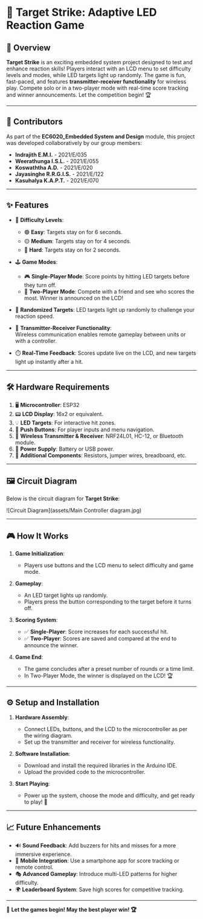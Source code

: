 # 🎯 **Target Strike: Adaptive LED Reaction Game**

## 🚀 **Overview**
**Target Strike** is an exciting embedded system project designed to test and enhance reaction skills! Players interact with an LCD menu to set difficulty levels and modes, while LED targets light up randomly. The game is fun, fast-paced, and features **transmitter-receiver functionality** for wireless play. Compete solo or in a two-player mode with real-time score tracking and winner announcements. Let the competition begin! 🏆

---

## 🤝 **Contributors**

As part of the **EC6020_Embedded System and Design** module, this project was developed collaboratively by our group members:  

- **Indrajith E.M.I.** - 2021/E/035  
- **Weerathunga I.S.L.** - 2021/E/055  
- **Koswaththa A.D.** - 2021/E/020  
- **Jayasinghe R.R.G.I.S.** - 2021/E/122  
- **Kasuhalya K.A.P.T.** - 2021/E/070  

---
## ✨ **Features**
- 🔧 **Difficulty Levels**:  
  - 🟢 **Easy**: Targets stay on for 6 seconds.  
  - 🟡 **Medium**: Targets stay on for 4 seconds.  
  - 🔴 **Hard**: Targets stay on for 2 seconds.  

- 🕹️ **Game Modes**:  
  - 🎮 **Single-Player Mode**: Score points by hitting LED targets before they turn off.  
  - 🤼 **Two-Player Mode**: Compete with a friend and see who scores the most. Winner is announced on the LCD!

- 🎲 **Randomized Targets**: LED targets light up randomly to challenge your reaction speed.

- 📡 **Transmitter-Receiver Functionality**:  
  Wireless communication enables remote gameplay between units or with a controller.

- ⏱️ **Real-Time Feedback**: Scores update live on the LCD, and new targets light up instantly after a hit.

---

## 🛠️ **Hardware Requirements**
1. 🖥️ **Microcontroller**: ESP32  
2. 📟 **LCD Display**: 16x2 or equivalent.  
3. 💡 **LED Targets**: For interactive hit zones.  
4. 🔘 **Push Buttons**: For player inputs and menu navigation.  
5. 📡 **Wireless Transmitter & Receiver**: NRF24L01, HC-12, or Bluetooth module.  
6. 🔋 **Power Supply**: Battery or USB power.  
7. 🧰 **Additional Components**: Resistors, jumper wires, breadboard, etc.

---

## 🖼️ Circuit Diagram

Below is the circuit diagram for **Target Strike**:

![Circuit Diagram](assets/Main Controller diagram.jpg)

---

## 🎮 **How It Works**
1. **Game Initialization**:  
   - Players use buttons and the LCD menu to select difficulty and game mode.  

2. **Gameplay**:  
   - An LED target lights up randomly.  
   - Players press the button corresponding to the target before it turns off.  

3. **Scoring System**:  
   - ✅ **Single-Player**: Score increases for each successful hit.  
   - ✅ **Two-Player**: Scores are saved and compared at the end to announce the winner.

4. **Game End**:  
   - The game concludes after a preset number of rounds or a time limit.  
   - In Two-Player Mode, the winner is displayed on the LCD! 🏆

---

## ⚙️ **Setup and Installation**
1. **Hardware Assembly**:  
   - Connect LEDs, buttons, and the LCD to the microcontroller as per the wiring diagram.  
   - Set up the transmitter and receiver for wireless functionality.  

2. **Software Installation**:  
   - Download and install the required libraries in the Arduino IDE.  
   - Upload the provided code to the microcontroller.  

3. **Start Playing**:  
   - Power up the system, choose the mode and difficulty, and get ready to play! 🎉

---

## 📈 **Future Enhancements**
- 🔊 **Sound Feedback**: Add buzzers for hits and misses for a more immersive experience.  
- 📱 **Mobile Integration**: Use a smartphone app for score tracking or remote control.  
- 🎭 **Advanced Gameplay**: Introduce multi-LED patterns for higher difficulty.  
- 🌍 **Leaderboard System**: Save high scores for competitive tracking.  

---

🎉 **Let the games begin! May the best player win! 🏆**
